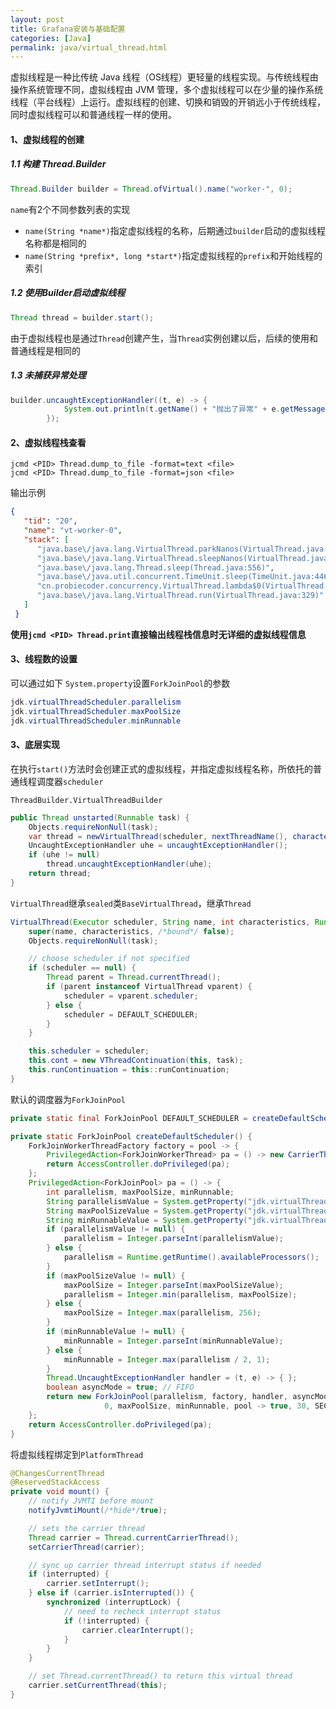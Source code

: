 ```yaml
---
layout: post
title: Grafana安装与基础配置
categories: [Java]
permalink: java/virtual_thread.html
---
```


虚拟线程是一种比传统 Java 线程（OS线程）更轻量的线程实现。与传统线程由操作系统管理不同，虚拟线程由 JVM 管理，多个虚拟线程可以在少量的操作系统线程（平台线程）上运行。虚拟线程的创建、切换和销毁的开销远小于传统线程，同时虚拟线程可以和普通线程一样的使用。



#### 1、虚拟线程的创建

##### 1.1 构建 Thread.Builder

```java
Thread.Builder builder = Thread.ofVirtual().name("worker-", 0);    
```

`name`有2个不同参数列表的实现

* `name(String *name*)`指定虚拟线程的名称，后期通过`builder`启动的虚拟线程名称都是相同的
* `name(String *prefix*, long *start*)`指定虚拟线程的`prefix`和开始线程的索引



##### 1.2 使用Builder启动虚拟线程

```java
Thread thread = builder.start();
```

由于虚拟线程也是通过`Thread`创建产生，当`Thread`实例创建以后，后续的使用和普通线程是相同的



##### 1.3 未捕获异常处理

```java
builder.uncaughtExceptionHandler((t, e) -> {
            System.out.println(t.getName() + "抛出了异常" + e.getMessage());
        });
```



#### 2、虚拟线程栈查看

```shell
jcmd <PID> Thread.dump_to_file -format=text <file>
jcmd <PID> Thread.dump_to_file -format=json <file>
```

输出示例

```json
{
   "tid": "20",
   "name": "vt-worker-0",
   "stack": [
      "java.base\/java.lang.VirtualThread.parkNanos(VirtualThread.java:635)",
      "java.base\/java.lang.VirtualThread.sleepNanos(VirtualThread.java:807)",
      "java.base\/java.lang.Thread.sleep(Thread.java:556)",
      "java.base\/java.util.concurrent.TimeUnit.sleep(TimeUnit.java:446)",
      "cn.probiecoder.concurrency.VirtualThread.lambda$0(VirtualThread.java:15)",
      "java.base\/java.lang.VirtualThread.run(VirtualThread.java:329)"
   ]
 }
```



**使用`jcmd <PID> Thread.print`直接输出线程栈信息时无详细的虚拟线程信息**



#### 3、线程数的设置

可以通过如下 `System.property`设置`ForkJoinPool`的参数

```java
jdk.virtualThreadScheduler.parallelism
jdk.virtualThreadScheduler.maxPoolSize
jdk.virtualThreadScheduler.minRunnable
```





#### 3、底层实现

在执行`start()`方法时会创建正式的虚拟线程，并指定虚拟线程名称，所依托的普通线程调度器`scheduler`

`ThreadBuilder.VirtualThreadBuilder`

```java
public Thread unstarted(Runnable task) {
    Objects.requireNonNull(task);
    var thread = newVirtualThread(scheduler, nextThreadName(), characteristics(), task);
    UncaughtExceptionHandler uhe = uncaughtExceptionHandler();
    if (uhe != null)
        thread.uncaughtExceptionHandler(uhe);
    return thread;
}
```



`VirtualThread`继承`sealed`类`BaseVirtualThread`，继承`Thread`

```java
VirtualThread(Executor scheduler, String name, int characteristics, Runnable task) {
    super(name, characteristics, /*bound*/ false);
    Objects.requireNonNull(task);

    // choose scheduler if not specified
    if (scheduler == null) {
        Thread parent = Thread.currentThread();
        if (parent instanceof VirtualThread vparent) {
            scheduler = vparent.scheduler;
        } else {
            scheduler = DEFAULT_SCHEDULER;
        }
    }

    this.scheduler = scheduler;
    this.cont = new VThreadContinuation(this, task);
    this.runContinuation = this::runContinuation;
}
```



默认的调度器为`ForkJoinPool`

```java
private static final ForkJoinPool DEFAULT_SCHEDULER = createDefaultScheduler();

private static ForkJoinPool createDefaultScheduler() {
    ForkJoinWorkerThreadFactory factory = pool -> {
        PrivilegedAction<ForkJoinWorkerThread> pa = () -> new CarrierThread(pool);
        return AccessController.doPrivileged(pa);
    };
    PrivilegedAction<ForkJoinPool> pa = () -> {
        int parallelism, maxPoolSize, minRunnable;
        String parallelismValue = System.getProperty("jdk.virtualThreadScheduler.parallelism");
        String maxPoolSizeValue = System.getProperty("jdk.virtualThreadScheduler.maxPoolSize");
        String minRunnableValue = System.getProperty("jdk.virtualThreadScheduler.minRunnable");
        if (parallelismValue != null) {
            parallelism = Integer.parseInt(parallelismValue);
        } else {
            parallelism = Runtime.getRuntime().availableProcessors();
        }
        if (maxPoolSizeValue != null) {
            maxPoolSize = Integer.parseInt(maxPoolSizeValue);
            parallelism = Integer.min(parallelism, maxPoolSize);
        } else {
            maxPoolSize = Integer.max(parallelism, 256);
        }
        if (minRunnableValue != null) {
            minRunnable = Integer.parseInt(minRunnableValue);
        } else {
            minRunnable = Integer.max(parallelism / 2, 1);
        }
        Thread.UncaughtExceptionHandler handler = (t, e) -> { };
        boolean asyncMode = true; // FIFO
        return new ForkJoinPool(parallelism, factory, handler, asyncMode,
                     0, maxPoolSize, minRunnable, pool -> true, 30, SECONDS);
    };
    return AccessController.doPrivileged(pa);
}
```



将虚拟线程绑定到`PlatformThread`

```java
@ChangesCurrentThread
@ReservedStackAccess
private void mount() {
    // notify JVMTI before mount
    notifyJvmtiMount(/*hide*/true);

    // sets the carrier thread
    Thread carrier = Thread.currentCarrierThread();
    setCarrierThread(carrier);

    // sync up carrier thread interrupt status if needed
    if (interrupted) {
        carrier.setInterrupt();
    } else if (carrier.isInterrupted()) {
        synchronized (interruptLock) {
            // need to recheck interrupt status
            if (!interrupted) {
                carrier.clearInterrupt();
            }
        }
    }

    // set Thread.currentThread() to return this virtual thread
    carrier.setCurrentThread(this);
}
```

